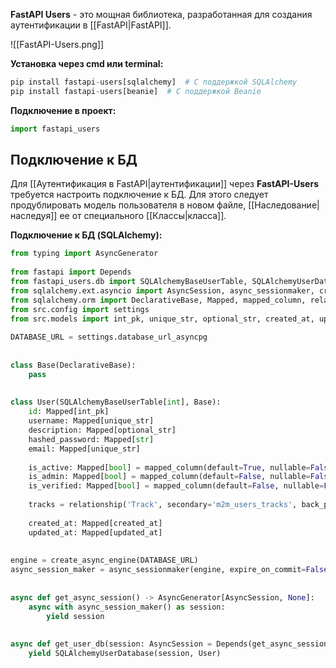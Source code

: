 **FastAPI Users** - это мощная библиотека, разработанная для создания аутентификации в [[FastAPI|FastAPI]].

![[FastAPI-Users.png]]

**Установка через cmd или terminal:**

```Python
pip install fastapi-users[sqlalchemy]  # С поддержкой SQLAlchemy
pip install fastapi-users[beanie]  # С поддержкой Beanie
```

**Подключение в проект:**

```Python
import fastapi_users
```

## Подключение к БД

Для [[Аутентификация в FastAPI|аутентификации]] через **FastAPI-Users** требуется настроить подключение к БД. Для этого следует продублировать модель пользователя в новом файле, [[Наследование|наследуя]] ее от специального [[Классы|класса]].

**Подключение к БД (SQLAlchemy):**

```Python
from typing import AsyncGenerator  
  
from fastapi import Depends  
from fastapi_users.db import SQLAlchemyBaseUserTable, SQLAlchemyUserDatabase  
from sqlalchemy.ext.asyncio import AsyncSession, async_sessionmaker, create_async_engine  
from sqlalchemy.orm import DeclarativeBase, Mapped, mapped_column, relationship  
from src.config import settings  
from src.models import int_pk, unique_str, optional_str, created_at, updated_at  
  
DATABASE_URL = settings.database_url_asyncpg  
  
  
class Base(DeclarativeBase):  
    pass  
  
  
class User(SQLAlchemyBaseUserTable[int], Base):  
    id: Mapped[int_pk]  
    username: Mapped[unique_str]  
    description: Mapped[optional_str]  
    hashed_password: Mapped[str]  
    email: Mapped[unique_str]  
  
    is_active: Mapped[bool] = mapped_column(default=True, nullable=False)  
    is_admin: Mapped[bool] = mapped_column(default=False, nullable=False)  
    is_verified: Mapped[bool] = mapped_column(default=False, nullable=False)  
  
    tracks = relationship('Track', secondary='m2m_users_tracks', back_populates='users')  
  
    created_at: Mapped[created_at]  
    updated_at: Mapped[updated_at]  
  
  
engine = create_async_engine(DATABASE_URL)  
async_session_maker = async_sessionmaker(engine, expire_on_commit=False)  
  
  
async def get_async_session() -> AsyncGenerator[AsyncSession, None]:  
    async with async_session_maker() as session:  
        yield session  
  
  
async def get_user_db(session: AsyncSession = Depends(get_async_session)):  
    yield SQLAlchemyUserDatabase(session, User)
```
